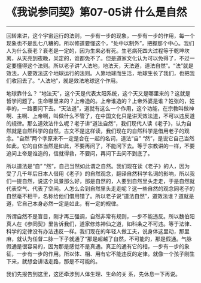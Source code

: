 # 《我说参同契》第07-05讲 什么是自然

------

回转来讲，这个宇宙运行的法则，一步有一步的现象，一步有一步的作用，每一个现象也不是乱七八糟的。所以修道要懂这个，“处中以制外”，把握那个中心。我们人为什么衰老？衰老是一定的，因为生来必有死。生老病死四大过程等于乾坤坎离，从天亮到夜晚，呆定的，谁都免不了。但是道家文化认为可以免得了，不过一定要懂得这个法则。所以老子讲“人法地，地法天，天法道，道法自然”。“法”就是效法，人要效法这个地球运行的法则。人靠地球而生活，地球生长了我们，也把我们收回去了。“人法地”，就是效法地球这个作用。

地球靠什么？ “地法天”，这个天是代表太阳系统，这个天又是哪里来的？这就是哲学问题了。生命哪里来的？上帝造的。上帝谁造的？上帝外婆是谁？姓张的，姓李的，一路要问下去。“天法道”，道就有这么一个作用，这个功能，在宗教叫做神啊、主啊、上帝啊，叫做什么不管了，在中国文化只是讲天效法道，不可以违反道的规律。那么道效法什么呢？老子讲“道法自然”，我们现代人读《老子》，认为自然就是自然科学的自然，古文不是这样读，我们现在的自然科学是借用老子的观念。“自然”两个字原来不一定是合在一起的名词，道法“自” “然”，是说它自己当然如此，它的自体当然是如此，不要再问了，不能问下去。等于宗教讲的一样，不要追问上帝是谁造的，信就得救，不要问，再问下去问不到底了。

所以道法是“自” “然”，自己当然如此谓之自然。我们现在读《老子》的人，因为受了几千年后日本人借用《老子》的自然观念，翻译自然科学名词的影响，所以我们一提自然，说这个风景那么好，那是自然的，人要到自然里头走走，于是自然就代表空气、代表了空间。人怎么会到自然里头走走呢？这一些自然的观念同老子的自然毫不相干，名称给他们借用错了。所以老子说“道法自然”，道效法谁？道就是道，它自己本身必然一定是如此，有一定的规律。

所谓自然不是盲目，刚才再三强调，自然非常有规则，一步不能违反。所以魏伯阳真人在《参同契》里告诉我们，道家修炼神仙之道，如科条之不可违。等于法律、科学的定律没有办法违反一样。我们现在的年轻人做工夫，说身体这里动，那里麻，就认为任督二脉一下子就通了“那是超越了自然，不可能的，那是假通。气脉假通是很容易的，因为那是感觉不是真通。真正的通有它的相，一步有一步的象征，一步有一步的作用。所以体、相、用有它不能违反的定律。就像一个孩子刚生下来，就想会讲话走路，那是不可能的。

我们先报告到这里，这还牵涉到人体生理、生命的关 系，先休息一下再说。